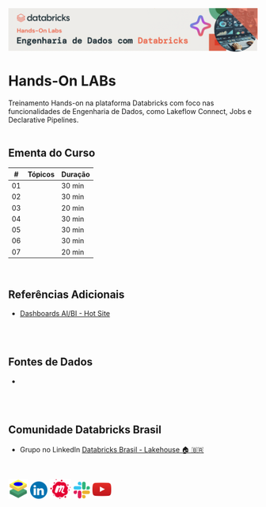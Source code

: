 
<img src="https://raw.githubusercontent.com/Databricks-BR/lab_outubro_2025/refs/heads/main/Includes/images/handson_lab_outubro.png">

# Hands-On LABs

Treinamento Hands-on na plataforma Databricks com foco nas funcionalidades de Engenharia de Dados, como Lakeflow Connect, Jobs e Declarative Pipelines.
</br>
</br>
## Ementa do Curso

| # | Tópicos | Duração |
| -- | -- | -- |
| 01 |                                    | 30 min |
| 02 |                          | 30 min |
| 03 |                              | 20 min |
| 04 |                                            | 30 min |
| 05 |                                     | 30 min |
| 06 |                                     | 30 min |
| 07 |                                                                          | 20 min |


</br>

## Referências Adicionais


* [Dashboards AI/BI - Hot Site](https://www.databricks.com/br/product/ai-bi)

</br></br>

## Fontes de Dados


* 

</br></br>

## Comunidade Databricks Brasil

- Grupo no LinkedIn [Databricks Brasil - Lakehouse 🏠 🇧🇷](https://www.linkedin.com/groups/14100135)

</br>

   <a href="https://github.com/Databricks-BR"><img src="https://raw.githubusercontent.com/Databricks-BR/Databricks-BR/main/images/databricks-br.png" style="width: 40px; height: 40px;"></a>  <a href="https://www.linkedin.com/groups/14100135"><img src="https://raw.githubusercontent.com/Databricks-BR/Databricks-BR/main/images/icon_linkedin.png" style="width: 35px; height: 35px;"></a>  <a href="https://www.meetup.com/pt-BR/databricks-brasil-oficial"><img src="https://raw.githubusercontent.com/Databricks-BR/Databricks-BR/main/images/icon_meetup.png" style="height: 40px;"></a>  <a href="https://bit.ly/databricks-slack-br"><img src="https://raw.githubusercontent.com/Databricks-BR/Databricks-BR/main/images/icon_slack.png" style="width: 35px; height: 35px;"></a>  <a href="https://www.youtube.com/channel/UCH3cq9mit-0UkTu1mTki20Q"><img src="https://raw.githubusercontent.com/Databricks-BR/Databricks-BR/main/images/icon_youtube.png" style="height: 38px;"></a>

